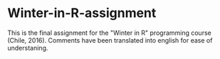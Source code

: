 # Winter-in-R-assignment
This is the final assignment for the "Winter in R" programming course (Chile, 2016). Comments have been translated into english for ease of understaning.
